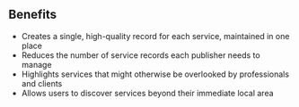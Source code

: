 ## Benefits

* Creates a single, high-quality record for each service, maintained in one place
* Reduces the number of service records each publisher needs to manage
* Highlights services that might otherwise be overlooked by professionals and clients
* Allows users to discover services beyond their immediate local area
